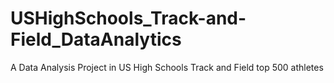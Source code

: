 # USHighSchools_Track-and-Field_DataAnalytics
A Data Analysis Project in US High Schools Track and Field top 500 athletes
